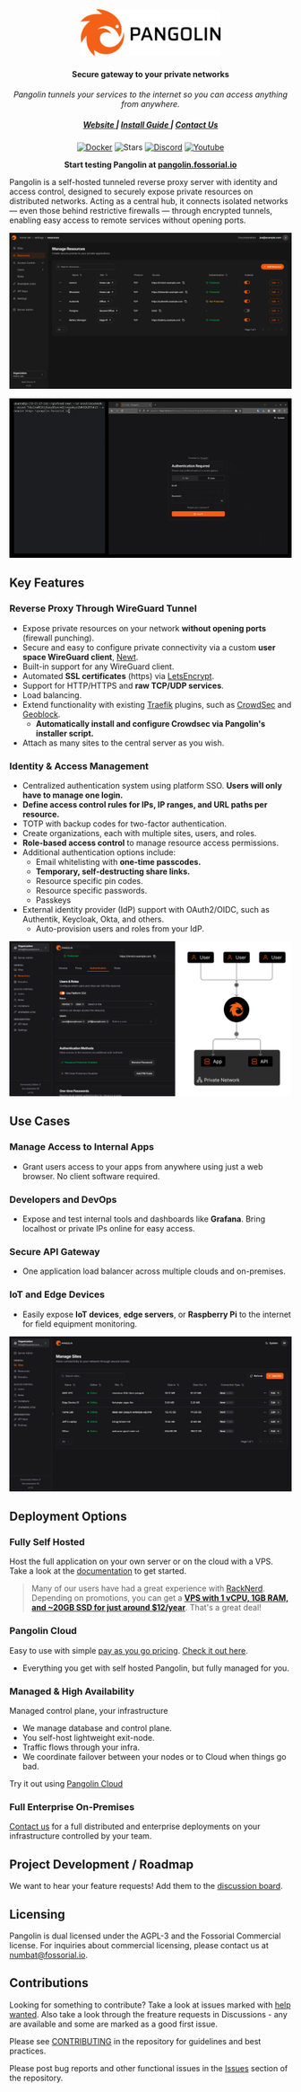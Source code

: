 <div align="center">
    <h2>
      <picture>
          <source media="(prefers-color-scheme: dark)" srcset="public/logo/word_mark_white.png">
          <img alt="Pangolin Logo" src="public/logo/word_mark_black.png" width="250">
        </picture>
    </h2>
</div>

<h4 align="center">Secure gateway to your private networks</h4>
<div align="center">

_Pangolin tunnels your services to the internet so you can access anything from anywhere._

</div>

<div align="center">
  <h5>
      <a href="https://digpangolin.com">
        Website
      </a>
      <span> | </span>
      <a href="https://docs.digpangolin.com/self-host/quick-install-managed">
        Install Guide
      </a>
      <span> | </span>
      <a href="mailto:numbat@fossorial.io">
        Contact Us
      </a>
  </h5>

[![Docker](https://img.shields.io/docker/pulls/fosrl/pangolin?style=flat-square)](https://hub.docker.com/r/fosrl/pangolin)
![Stars](https://img.shields.io/github/stars/fosrl/pangolin?style=flat-square)
[![Discord](https://img.shields.io/discord/1325658630518865980?logo=discord&style=flat-square)](https://discord.gg/HCJR8Xhme4)
[![Youtube](https://img.shields.io/badge/YouTube-red?logo=youtube&logoColor=white&style=flat-square)](https://www.youtube.com/@fossorial-app)

</div>

<p align="center">
    <strong>
        Start testing Pangolin at <a href="https://pangolin.fossorial.io/auth/signup">pangolin.fossorial.io</a>
    </strong>
</p>

Pangolin is a self-hosted tunneled reverse proxy server with identity and access control, designed to securely expose private resources on distributed networks. Acting as a central hub, it connects isolated networks — even those behind restrictive firewalls — through encrypted tunnels, enabling easy access to remote services without opening ports.

<img src="public/screenshots/hero.png" alt="Preview"/>

![gif](public/clip.gif)

## Key Features

### Reverse Proxy Through WireGuard Tunnel

- Expose private resources on your network **without opening ports** (firewall punching).
- Secure and easy to configure private connectivity via a custom **user space WireGuard client**, [Newt](https://github.com/fosrl/newt).
- Built-in support for any WireGuard client.
- Automated **SSL certificates** (https) via [LetsEncrypt](https://letsencrypt.org/).
- Support for HTTP/HTTPS and **raw TCP/UDP services**.
- Load balancing.
- Extend functionality with existing [Traefik](https://github.com/traefik/traefik) plugins, such as [CrowdSec](https://plugins.traefik.io/plugins/6335346ca4caa9ddeffda116/crowdsec-bouncer-traefik-plugin) and [Geoblock](https://github.com/PascalMinder/geoblock).
    - **Automatically install and configure Crowdsec via Pangolin's installer script.**
- Attach as many sites to the central server as you wish.

### Identity & Access Management

- Centralized authentication system using platform SSO. **Users will only have to manage one login.**
- **Define access control rules for IPs, IP ranges, and URL paths per resource.**
- TOTP with backup codes for two-factor authentication.
- Create organizations, each with multiple sites, users, and roles.
- **Role-based access control** to manage resource access permissions.
- Additional authentication options include:
    - Email whitelisting with **one-time passcodes.**
    - **Temporary, self-destructing share links.**
    - Resource specific pin codes.
    - Resource specific passwords.
    - Passkeys
- External identity provider (IdP) support with OAuth2/OIDC, such as Authentik, Keycloak, Okta, and others.
    - Auto-provision users and roles from your IdP.

<img src="public/auth-diagram1.png" alt="Auth and diagram"/>

## Use Cases

### Manage Access to Internal Apps

- Grant users access to your apps from anywhere using just a web browser. No client software required.

### Developers and DevOps

- Expose and test internal tools and dashboards like **Grafana**. Bring localhost or private IPs online for easy access.

### Secure API Gateway

- One application load balancer across multiple clouds and on-premises.

### IoT and Edge Devices

- Easily expose **IoT devices**, **edge servers**, or **Raspberry Pi** to the internet for field equipment monitoring.

<img src="public/screenshots/sites.png" alt="Sites"/>

## Deployment Options

### Fully Self Hosted

Host the full application on your own server or on the cloud with a VPS. Take a look at the [documentation](https://docs.digpangolin.com/self-host/quick-install) to get started.

> Many of our users have had a great experience with [RackNerd](https://my.racknerd.com/aff.php?aff=13788). Depending on promotions, you can get a [**VPS with 1 vCPU, 1GB RAM, and ~20GB SSD for just around $12/year**](https://my.racknerd.com/aff.php?aff=13788&pid=912). That's a great deal!

### Pangolin Cloud

Easy to use with simple [pay as you go pricing](https://digpangolin.com/pricing). [Check it out here](https://pangolin.fossorial.io/auth/signup). 

- Everything you get with self hosted Pangolin, but fully managed for you.

### Managed & High Availability

Managed control plane, your infrastructure

- We manage database and control plane.
- You self-host lightweight exit-node.
- Traffic flows through your infra.
- We coordinate failover between your nodes or to Cloud when things go bad.

Try it out using [Pangolin Cloud](https://pangolin.fossorial.io)

### Full Enterprise On-Premises

[Contact us](mailto:numbat@fossorial.io) for a full distributed and enterprise deployments on your infrastructure controlled by your team.

## Project Development / Roadmap

We want to hear your feature requests! Add them to the [discussion board](https://github.com/orgs/fosrl/discussions/categories/feature-requests).

## Licensing

Pangolin is dual licensed under the AGPL-3 and the Fossorial Commercial license. For inquiries about commercial licensing, please contact us at [numbat@fossorial.io](mailto:numbat@fossorial.io).

## Contributions

Looking for something to contribute? Take a look at issues marked with [help wanted](https://github.com/fosrl/pangolin/issues?q=is%3Aissue%20state%3Aopen%20label%3A%22help%20wanted%22). Also take a look through the freature requests in Discussions - any are available and some are marked as a good first issue.

Please see [CONTRIBUTING](./CONTRIBUTING.md) in the repository for guidelines and best practices.

Please post bug reports and other functional issues in the [Issues](https://github.com/fosrl/pangolin/issues) section of the repository.
